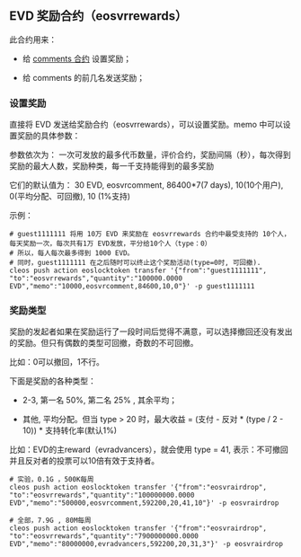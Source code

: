 ## EVD 奖励合约（eosvrrewards）

此合约用来：

- 给 [comments 合约](comment.md) 设置奖励；

- 给 comments 的前几名发送奖励；


### 设置奖励

直接将 EVD 发送给奖励合约（eosvrrewards），可以设置奖励。memo 中可以设置奖励的具体参数：

参数依次为：
  一次可发放的最多代币数量，评价合约，奖励间隔（秒），每次得到奖励的最大人数，奖励种类，每一千支持能得到的最多奖励

它们的默认值为：
  30 EVD, eosvrcomment, 86400*7(7 days), 10(10个用户), 0(平均分配、可回撤), 10 (1%支持)

示例：

```
# guest1111111 将用 10万 EVD 来奖励在 eosvrrewards 合约中最受支持的 10个人，每天奖励一次，每次共有1万 EVD发放，平分给10个人（type：0）
# 所以，每人每次最多得到 1000 EVD。
# 同时，guest1111111 在之后随时可以终止这个奖励活动(type=0时, 可回撤).
cleos push action eoslocktoken transfer '{"from":"guest1111111", "to":"eosvrrewards","quantity":"100000.0000 EVD","memo":"10000,eosvrcomment,84600,10,0"}' -p guest1111111
```


### 奖励类型

奖励的发起者如果在奖励运行了一段时间后觉得不满意，可以选择撤回还没有发出的奖励。但只有偶数的类型可回撤，奇数的不可回撤。

比如：0可以撤回，1不行。

下面是奖励的各种类型：

- 2-3, 第一名 50%, 第二名 25% , 其余平均；

- 其他, 平均分配。但当 type > 20 时，最大收益 = (支付 - 反对 * (type / 2 - 10)) * 支持转化率(默认1%)

比如：EVD的主reward（evradvancers），就会使用 type = 41, 表示：不可撤回并且反对者的投票可以10倍有效于支持者。

```
# 实验，0.1G ，500K每周
cleos push action eoslocktoken transfer '{"from":"eosvrairdrop", "to":"eosvrrewards","quantity":"100000000.0000 EVD","memo":"500000,eosvrcomment,592200,20,41,10"}' -p eosvrairdrop

# 全部，7.9G , 80M每周
cleos push action eoslocktoken transfer '{"from":"eosvrairdrop", "to":"eosvrrewards","quantity":"7900000000.0000 EVD","memo":"80000000,evradvancers,592200,20,31,3"}' -p eosvrairdrop
```



